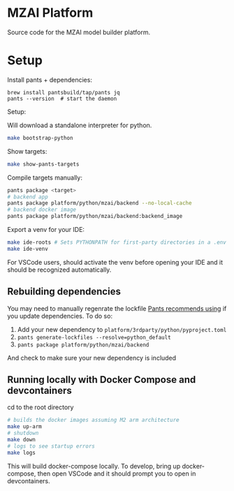 # MZAI Platform

Source code for the MZAI model builder platform.


# Setup 

Install pants + dependencies:

```shell
brew install pantsbuild/tap/pants jq
pants --version  # start the daemon
```

Setup:

Will download a standalone interpreter for python.
```bash
make bootstrap-python
```

Show targets:

```bash
make show-pants-targets
```

Compile targets manually:

```bash
pants package <target>
# backend app
pants package platform/python/mzai/backend --no-local-cache
# backend docker image
pants package platform/python/mzai/backend:backend_image
```

Export a venv for your IDE:

```bash
make ide-roots # Sets PYTHONPATH for first-party directories in a .env file
make ide-venv
```

For VSCode users, should activate the venv before opening your IDE
and it should be recognized automatically.


## Rebuilding dependencies

You may need to manually regenrate the lockfile [Pants recommends using](https://www.pantsbuild.org/2.21/docs/python/overview/lockfiles) if you update dependencies. 
To do so: 

1. Add your new dependency to `platform/3rdparty/python/pyproject.toml` 
2. `pants generate-lockfiles --resolve=python_default`
3. `pants package platform/python/mzai/backend`

And check to make sure your new dependency is included


## Running locally with Docker Compose and devcontainers

cd to the root directory

```bash
# builds the docker images assuming M2 arm architecture
make up-arm 
# shutdown
make down 
# logs to see startup errors
make logs
```
This will build docker-compose locally. To develop, bring up docker-compose, then open VSCode and it should prompt you to open in devcontainers. 




